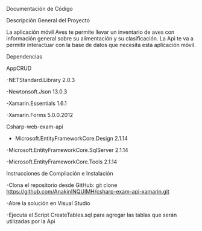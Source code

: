 Documentación de Código 


Descripción General del Proyecto


La aplicación móvil Aves te permite llevar un inventario de aves con información general sobre su alimentación y su clasificación.
La Api te va a permitir interactuar con la base de datos que necesita esta aplicación móvil.


Dependencias


AppCRUD


-NETStandard.Library 2.0.3

-Newtonsoft.Json 13.0.3

-Xamarin.Essentials 1.6.1

-Xamarin.Forms 5.0.0.2012


Csharp-web-exam-api


- Microsoft.EntityFrameworkCore.Design 2.1.14

-Microsoft.EntityFrameworkCore.SqlServer 2.1.14

-Microsoft.EntityFrameworkCore.Tools 2.1.14

Instrucciones de Compilación e Instalación


-Clona el repositorio desde GitHub: git clone https://github.com/AnakinINQUIMH/csharp-exam-api-xamarin.git

-Abre la solución en Visual Studio

-Ejecuta el Script CreateTables.sql para agregar las tablas que serán utilizadas por la Api
